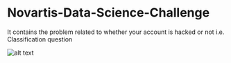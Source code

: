 # Novartis-Data-Science-Challenge
It contains the problem related to whether your account is hacked or not i.e. Classification question

![alt text](https://github.com/apanarun/Novartis-Data-Science-Challenge/blob/master/Images/Correlation.jpg?raw=true)
